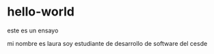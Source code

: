 # hello-world
este es un ensayo

mi nombre es laura soy estudiante de desarrollo de software del cesde
